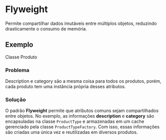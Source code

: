 # Flyweight

Permite compartilhar dados imutáveis entre múltiplos objetos, reduzindo drasticamente o consumo de memória.

## Exemplo

Classe Produto

### Problema

Description e category são a mesma coisa para todos os produtos, porém, cada produto tem uma instância própria desses atributos.

### Solução

O padrão **Flyweight** permite que atributos comuns sejam compartilhados entre objetos. No exemplo, as informações **description** e **category** são encapsuladas na classe `ProductType` e armazenadas em um cache gerenciado pela classe `ProductTypeFactory`. Com isso, essas informações são criadas uma única vez e reutilizadas em diversos produtos.